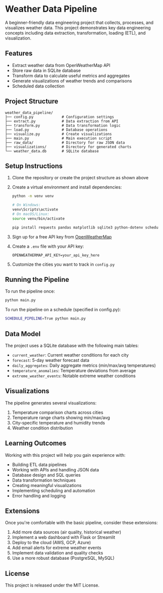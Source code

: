 # Weather Data Pipeline

A beginner-friendly data engineering project that collects, processes, and visualizes weather data. This project demonstrates key data engineering concepts including data extraction, transformation, loading (ETL), and visualization.

## Features

- Extract weather data from OpenWeatherMap API
- Store raw data in SQLite database
- Transform data to calculate useful metrics and aggregates
- Generate visualizations of weather trends and comparisons
- Scheduled data collection

## Project Structure

```
weather_data_pipeline/
├── config.py             # Configuration settings
├── extract.py            # Data extraction from API
├── transform.py          # Data transformation logic
├── load.py               # Database operations
├── visualize.py          # Create visualizations
├── main.py               # Main execution script
├── raw_data/             # Directory for raw JSON data
├── visualizations/       # Directory for generated charts
└── weather_data.db       # SQLite database
```

## Setup Instructions

1. Clone the repository or create the project structure as shown above

2. Create a virtual environment and install dependencies:
   ```bash
   python -m venv venv
   
   # On Windows:
   venv\Scripts\activate
   # On macOS/Linux:
   source venv/bin/activate
   
   pip install requests pandas matplotlib sqlite3 python-dotenv schedule
   ```

3. Sign up for a free API key from [OpenWeatherMap](https://openweathermap.org/)

4. Create a `.env` file with your API key:
   ```
   OPENWEATHERMAP_API_KEY=your_api_key_here
   ```

5. Customize the cities you want to track in `config.py`

## Running the Pipeline

To run the pipeline once:
```bash
python main.py
```

To run the pipeline on a schedule (specified in config.py):
```bash
SCHEDULE_PIPELINE=True python main.py
```

## Data Model

The project uses a SQLite database with the following main tables:

- `current_weather`: Current weather conditions for each city
- `forecast`: 5-day weather forecast data
- `daily_aggregates`: Daily aggregate metrics (min/max/avg temperatures)
- `temperature_anomalies`: Temperature deviations from average
- `extreme_weather_events`: Notable extreme weather conditions

## Visualizations

The pipeline generates several visualizations:

1. Temperature comparison charts across cities
2. Temperature range charts showing min/max/avg
3. City-specific temperature and humidity trends
4. Weather condition distribution

## Learning Outcomes

Working with this project will help you gain experience with:

- Building ETL data pipelines
- Working with APIs and handling JSON data
- Database design and SQL queries
- Data transformation techniques
- Creating meaningful visualizations
- Implementing scheduling and automation
- Error handling and logging

## Extensions

Once you're comfortable with the basic pipeline, consider these extensions:

1. Add more data sources (air quality, historical weather)
2. Implement a web dashboard with Flask or Streamlit
3. Deploy to the cloud (AWS, GCP, Azure)
4. Add email alerts for extreme weather events
5. Implement data validation and quality checks
6. Use a more robust database (PostgreSQL, MySQL)

## License

This project is released under the MIT License.